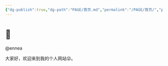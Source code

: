 ```yaml
---
{"dg-publish":true,"dg-path":"PAGE/首页.md","permalink":"/PAGE/首页/","pinned":true,"tags":["gardenEntry"],"dgShowLocalGraph":false,"dgShowInlineTitle":false,"noteIcon":"1","created":"2023-04-12T11:56:07.275+08:00","updated":""}
---
```


# 🌲

@ennea

大家好，欢迎来到我的个人网站😜。

